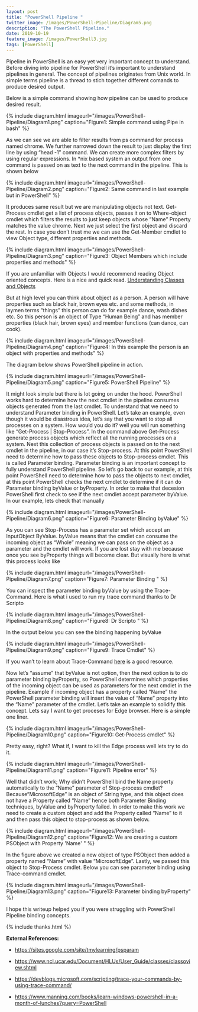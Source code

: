 ```yaml
---
layout: post
title: "PowerShell Pipeline "
twitter_image: /images/PowerShell-Pipeline/Diagram5.png
description: "The PowerShell Pipeline."
date: 2019-10-19
feature_image: /images/PowerShell3.jpg
tags: [PowerShell]
---
```

Pipeline in PowerShell is an easy yet very important concept to understand. Before diving into pipeline for PowerShell it’s important to understand pipelines in general. The concept of pipelines originates from Unix world. In simple terms pipeline is a thread to stich together different comands to produce desired output.
<!--more-->
Below is a simple command showing how pipeline can be used to produce desired result.

{% include diagram.html imageurl="/images/PowerShell-Pipeline/Diagram1.png" caption="Figure1: Simple command using Pipe in bash" %}

As we can see we are able to filter results from ps command for process named chrome. We further narrowed down the result to just display the first line by using “head -1” command.
We can create more complex filters by using regular expressions. In *nix based system an output from one command is passed on as text to the next command in the pipeline. This is shown below

{% include diagram.html imageurl="/images/PowerShell-Pipeline/Diagram2.png" caption="Figure2: Same command in last example but in PowerShell" %}

It produces same result but we are manipulating objects not text. Get-Process cmdlet get a list of process objects, passes it on to Where-object cmdlet which filters the results to just keep objects whose “Name” Property matches the value chrome. Next we just select the first object and discard the rest.
In case you don’t trust me we can use the Get-Member cmdlet to view Object type, different properties and methods.

{% include diagram.html imageurl="/images/PowerShell-Pipeline/Diagram3.png" caption="Figure3: Object Members which include properties and methods" %}

If you are unfamiliar with Objects I would recommend reading Object oriented concepts. Here is a nice and quick read.
[Understanding Classes and Objects](https://www.ncl.ucar.edu/Document/HLUs/User_Guide/classes/classoview.shtml)

But at high level you can think about object as a person. A person will have properties such as black hair, brown eyes etc. and some methods, in laymen terms “things” this person can do for example dance, wash dishes etc. So this person is an object of Type “Human Being” and has member properties (black hair, brown eyes) and member functions (can dance, can cook).

{% include diagram.html imageurl="/images/PowerShell-Pipeline/Diagram4.png" caption="Figure4: In this example the person is an object with properties and methods" %}

The diagram below shows PowerShell pipeline in action.

{% include diagram.html imageurl="/images/PowerShell-Pipeline/Diagram5.png" caption="Figure5: PowerShell Pipeline" %}

It might look simple but there is lot going on under the hood. PowerShell works hard to determine how the next cmdlet in the pipeline consumes objects generated from the last cmdlet. To understand that we need to understand Parameter binding in PowerShell.
Let’s take an example, even though it would be disastrous idea, let’s say that you want to stop all processes on a system. How would you do it? well you will run something like “Get-Process | Stop-Process”.
In the command above Get-Process generate process objects which reflect all the running processes on a system. Next this collection of process objects is passed on to the next cmdlet in the pipeline, in our case it’s Stop-process.
At this point PowerShell need to determine how to pass these objects to Stop-process cmdlet. This is called Parameter binding.
Parameter binding is an important concept to fully understand PowerShell pipeline. So let’s go back to our example, at this point PowerShell need to determine how to pass the objects to next cmdlet, at this point PowerShell checks the next cmdlet to determine if it can do Parameter binding byValue or byProperty.
In order to make that decesion PowerShell first check to see if the next cmdlet accept parameter byValue. In our example, lets check that manually

{% include diagram.html imageurl="/images/PowerShell-Pipeline/Diagram6.png" caption="Figure6: Parameter Binding byValue" %}

As you can see Stop-Process has a parameter set which accept an InputObject ByValue.
byValue means that the cmdlet can consume the incoming object as “Whole” meaning we can pass on the object as a parameter and the cmdlet will work.
If you are lost stay with me because once you see byProperty things will become clear.
But visually here is what this process looks like

{% include diagram.html imageurl="/images/PowerShell-Pipeline/Diagram7.png" caption="Figure7: Parameter Binding " %}

You can inspect the parameter binding byValue by using the Trace-Command. Here is what i used to run my trace command thanks to Dr Scripto

{% include diagram.html imageurl="/images/PowerShell-Pipeline/Diagram8.png" caption="Figure8: Dr Scripto " %}

In the output below you can see the binding happening byValue

{% include diagram.html imageurl="/images/PowerShell-Pipeline/Diagram9.png" caption="Figure9: Trace Cmdlet" %}

If you wan’t to learn about Trace-Command [here](https://devblogs.microsoft.com/scripting/trace-your-commands-by-using-trace-command/) is a good resource.

Now let’s “assume” that byValue is not option, then the next option is to do parameter binding byProperty, so PowerShell determines which properties of the incoming object can be used as parameters for the next cmdlet in the pipeline. Example if incoming object has a property called “Name” the PowerShell parameter binding will insert the value of “Name” property into the “Name” parameter of the cmdlet.
Let’s take an example to solidify this concept. Lets say I want to get proceses for Edge browser. Here is a simple one liner.

{% include diagram.html imageurl="/images/PowerShell-Pipeline/Diagram10.png" caption="Figure10: Get-Process cmdlet" %}

Pretty easy, right? What if, I want to kill the Edge process well lets try to do it.

{% include diagram.html imageurl="/images/PowerShell-Pipeline/Diagram11.png" caption="Figure11: Pipeline error" %}

Well that didn’t work; Why didn’t PowerShell bind the Name property automatically to the “Name” parameter of Stop-process cmdlet?
Because“MicrosoftEdge” is an object of String type, and this object does not have a Property called “Name” hence both Parameter Binding techniques, byValue and byProperty failed.
In order to make this work we need to create a custom object and add the Property called “Name” to it and then pass this object to stop-process as shown below.

{% include diagram.html imageurl="/images/PowerShell-Pipeline/Diagram12.png" caption="Figure12: We are creating a custom PSObject with Property 'Name' " %}

In the figure above we created a new object of type PSObject then added a property named “Name” with value “MicrosoftEdge”. Lastly, we passed this object to Stop-Process cmdlet. Below you can see parameter binding using Trace-command cmdlet.

{% include diagram.html imageurl="/images/PowerShell-Pipeline/Diagram13.png" caption="Figure13: Parameter binding byProperty" %}

I hope this writeup helped you if you were struggling with PowerShell Pipeline binding concepts.

{% include thanks.html %}

**External References:**

+ https://sites.google.com/site/tmylearning/psparam

+ https://www.ncl.ucar.edu/Document/HLUs/User_Guide/classes/classoview.shtml

+ https://devblogs.microsoft.com/scripting/trace-your-commands-by-using-trace-command/

+ https://www.manning.com/books/learn-windows-powershell-in-a-month-of-lunches?query=PowerShell

